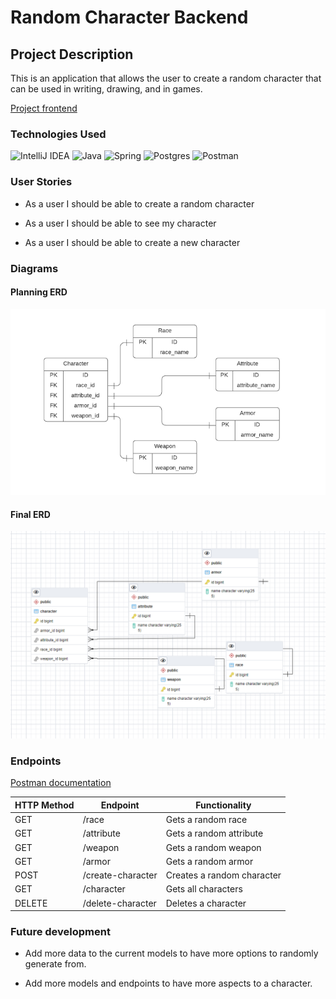 # Random Character Backend

## Project Description

This is an application that allows the user to create a random character that can be used in writing, drawing, and in games.

[Project frontend](https://github.com/EricBrown589/capstone-frontend)

### Technologies Used 

![IntelliJ IDEA](https://img.shields.io/badge/IntelliJIDEA-000000.svg?style=for-the-badge&logo=intellij-idea&logoColor=white)
![Java](https://img.shields.io/badge/java-%23ED8B00.svg?style=for-the-badge&logo=java&logoColor=white)
![Spring](https://img.shields.io/badge/spring-%236DB33F.svg?style=for-the-badge&logo=spring&logoColor=white)
![Postgres](https://img.shields.io/badge/postgres-%23316192.svg?style=for-the-badge&logo=postgresql&logoColor=white)
![Postman](https://img.shields.io/badge/Postman-FF6C37?style=for-the-badge&logo=postman&logoColor=white)

### User Stories 

- As a user I should be able to create a random character

- As a user I should be able to see my character

- As a user I should be able to create a new character

### Diagrams 

#### Planning ERD

<img src="https://github.com/EricBrown589/capstone-frontend/blob/master/planning/diagrams/Capstone-ERD.PNG" width="600">

#### Final ERD 

<img src="https://github.com/EricBrown589/capstone-frontend/blob/master/planning/diagrams/capstoneerd.PNG" width="600">


### Endpoints

[Postman documentation](https://documenter.getpostman.com/view/18490995/UVeFPSb9)

| HTTP Method | Endpoint                                             | Functionality                                                            
|-------------|------------------------------------------------------|---------------
| GET         | /race                                                | Gets a random race  
| GET         | /attribute                                           | Gets a random attribute   
| GET         | /weapon                                              | Gets a random weapon  
| GET         | /armor                                               | Gets a random armor 
| POST        | /create-character                                    | Creates a random character 
| GET         | /character                                           | Gets all characters 
| DELETE      | /delete-character                                    | Deletes a character 

### Future development 

- Add more data to the current models to have more options to randomly generate from.

- Add more models and endpoints to have more aspects to a character.

